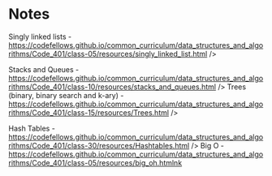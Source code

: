 # Notes
Singly linked lists - https://codefellows.github.io/common_curriculum/data_structures_and_algorithms/Code_401/class-05/resources/singly_linked_list.html />

Stacks and Queues - https://codefellows.github.io/common_curriculum/data_structures_and_algorithms/Code_401/class-10/resources/stacks_and_queues.html />
Trees (binary, binary search and k-ary) - https://codefellows.github.io/common_curriculum/data_structures_and_algorithms/Code_401/class-15/resources/Trees.html />


Hash Tables - https://codefellows.github.io/common_curriculum/data_structures_and_algorithms/Code_401/class-30/resources/Hashtables.html />
Big O - https://codefellows.github.io/common_curriculum/data_structures_and_algorithms/Code_401/class-05/resources/big_oh.htmlnk
